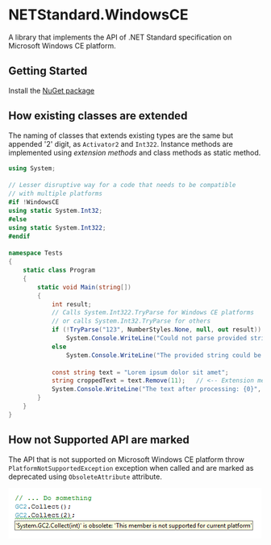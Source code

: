# NETStandard.WindowsCE
A library that implements the API of .NET Standard specification on Microsoft Windows CE platform.

## Getting Started
Install the [NuGet package](https://www.nuget.org/packages/NETStandard.WindowsCE/)

## How existing classes are extended

The naming of classes that extends existing types are the same but appended '2' digit, as `Activator2` and `Int322`.
Instance methods are implemented using _extension methods_ and class methods as static method.

```csharp
using System;

// Lesser disruptive way for a code that needs to be compatible
// with multiple platforms
#if !WindowsCE
using static System.Int32;
#else
using static System.Int322;
#endif

namespace Tests
{
    static class Program
    {
        static void Main(string[])
        {
            int result;
            // Calls System.Int322.TryParse for Windows CE platforms
            // or calls System.Int32.TryParse for others
            if (!TryParse("123", NumberStyles.None, null, out result))
                System.Console.WriteLine("Could not parse provided string");
            else
                System.Console.WriteLine("The provided string could be parsed");
            
            const string text = "Lorem ipsum dolor sit amet";
            string croppedText = text.Remove(11);	// <-- Extension method
            System.Console.WriteLine("The text after processing: {0}", croppedText);
        }
    }
}
```

## How not Supported API are marked

The API that is not supported on Microsoft Windows CE platform throw `PlatformNotSupportedException` exception when called
and are marked as deprecated using `ObsoleteAttribute` attribute.

![VS showing deprecated message for not supported API](docs/not-supported.png)
